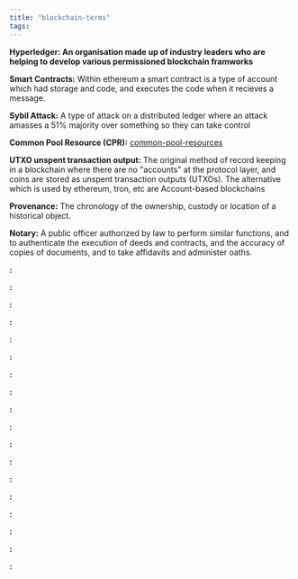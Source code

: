 ```yaml
---
title: "blockchain-terms"
tags: 
---
```


**Hyperledger: An organisation made up of industry leaders who are helping to develop various permissioned blockchain framworks**

**Smart Contracts:** Within ethereum a smart contract is a type of account which had storage and code, and executes the code when it recieves a message.

**Sybil Attack:** A type of attack on a distributed ledger where an attack amasses a 51% majority over something so they can take control

**Common Pool Resource (CPR):** [common-pool-resources](notes/common-pool-resources.md)

**UTXO unspent transaction output:** The original method of record keeping in a blockchain where there are no "accounts" at the protocol layer, and coins are stored as unspent transaction outputs (UTXOs). The alternative which is used by ethereum, tron, etc are Account-based blockchains

**Provenance:** The chronology of the ownership, custody or location of a historical object.

**Notary:** A public officer authorized by law to perform similar functions, and to authenticate the execution of deeds and contracts, and the accuracy of copies of documents, and to take affidavits and administer oaths.

**:**

**:**

**:**

**:**

**:**

**:**

**:**

**:**

**:**

**:**

**:**

**:**

**:**

**:**

**:**

**:**

**:**

**:**